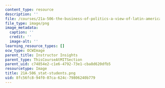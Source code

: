 ```yaml
---
content_type: resource
description: ''
file: /courses/21a-506-the-business-of-politics-a-view-of-latin-america-spring-2014/8fc56fc894f007ca624c79806240b779_21A-506_stat-students.png
file_type: image/png
image_metadata:
  caption: ''
  credit: ''
  image-alt: ''
learning_resource_types: []
ocw_type: OCWImage
parent_title: Instructor Insights
parent_type: ThisCourseAtMITSection
parent_uid: c74854e2-c1e6-4792-73e1-cba8d620dfb5
resourcetype: Image
title: 21A-506_stat-students.png
uid: 8fc56fc8-94f0-07ca-624c-79806240b779
---
```

